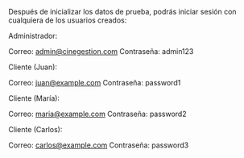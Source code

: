 Después de inicializar los datos de prueba, podrás iniciar sesión con cualquiera de los usuarios creados:

Administrador:

Correo: admin@cinegestion.com
Contraseña: admin123


Cliente (Juan):

Correo: juan@example.com
Contraseña: password1


Cliente (María):

Correo: maria@example.com
Contraseña: password2


Cliente (Carlos):

Correo: carlos@example.com
Contraseña: password3